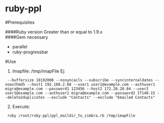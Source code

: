 # ruby-ppl

#Prerequisites

####Ruby version
Greater than or equal to 1.9.x  
####Gem necessary
* parallel
* ruby-progressbar

#Use

1. Imapfile: /tmp/imapFile
Ej:
```
 --buffersize 18192000 --nosyncacls --subscribe --syncinternaldates --noauthmd5 --host1 192.168.2.68 --user1 user1@example.com --authuser1 migra@example.com --password1 123456 --host2 172.20.20.84 --user2 user1@example.com --authuser2 migra@example.com --password2 IT140.15 --delete2duplicates --exclude "Contacts" --exclude "Emailed Contacts"
```
2. Execute:
```
 ruby /root/ruby-ppl/ppl_maildir_to_zimbra.rb /tmp/imapFile 
```

